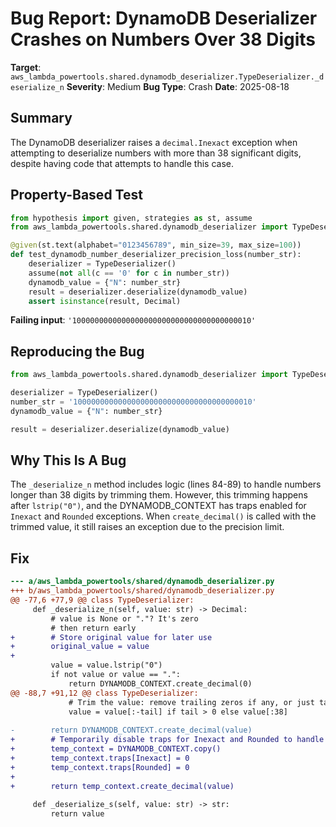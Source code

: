 # Bug Report: DynamoDB Deserializer Crashes on Numbers Over 38 Digits

**Target**: `aws_lambda_powertools.shared.dynamodb_deserializer.TypeDeserializer._deserialize_n`
**Severity**: Medium
**Bug Type**: Crash
**Date**: 2025-08-18

## Summary

The DynamoDB deserializer raises a `decimal.Inexact` exception when attempting to deserialize numbers with more than 38 significant digits, despite having code that attempts to handle this case.

## Property-Based Test

```python
from hypothesis import given, strategies as st, assume
from aws_lambda_powertools.shared.dynamodb_deserializer import TypeDeserializer

@given(st.text(alphabet="0123456789", min_size=39, max_size=100))
def test_dynamodb_number_deserializer_precision_loss(number_str):
    deserializer = TypeDeserializer()
    assume(not all(c == '0' for c in number_str))
    dynamodb_value = {"N": number_str}
    result = deserializer.deserialize(dynamodb_value)
    assert isinstance(result, Decimal)
```

**Failing input**: `'1000000000000000000000000000000000000010'`

## Reproducing the Bug

```python
from aws_lambda_powertools.shared.dynamodb_deserializer import TypeDeserializer

deserializer = TypeDeserializer()
number_str = '1000000000000000000000000000000000000010'
dynamodb_value = {"N": number_str}

result = deserializer.deserialize(dynamodb_value)
```

## Why This Is A Bug

The `_deserialize_n` method includes logic (lines 84-89) to handle numbers longer than 38 digits by trimming them. However, this trimming happens after `lstrip("0")`, and the DYNAMODB_CONTEXT has traps enabled for `Inexact` and `Rounded` exceptions. When `create_decimal()` is called with the trimmed value, it still raises an exception due to the precision limit.

## Fix

```diff
--- a/aws_lambda_powertools/shared/dynamodb_deserializer.py
+++ b/aws_lambda_powertools/shared/dynamodb_deserializer.py
@@ -77,6 +77,9 @@ class TypeDeserializer:
     def _deserialize_n(self, value: str) -> Decimal:
         # value is None or "."? It's zero
         # then return early
+        # Store original value for later use
+        original_value = value
+        
         value = value.lstrip("0")
         if not value or value == ".":
             return DYNAMODB_CONTEXT.create_decimal(0)
@@ -88,7 +91,12 @@ class TypeDeserializer:
             # Trim the value: remove trailing zeros if any, or just take the first 38 characters
             value = value[:-tail] if tail > 0 else value[:38]
 
-        return DYNAMODB_CONTEXT.create_decimal(value)
+        # Temporarily disable traps for Inexact and Rounded to handle large numbers gracefully
+        temp_context = DYNAMODB_CONTEXT.copy()
+        temp_context.traps[Inexact] = 0
+        temp_context.traps[Rounded] = 0
+        
+        return temp_context.create_decimal(value)
 
     def _deserialize_s(self, value: str) -> str:
         return value
```